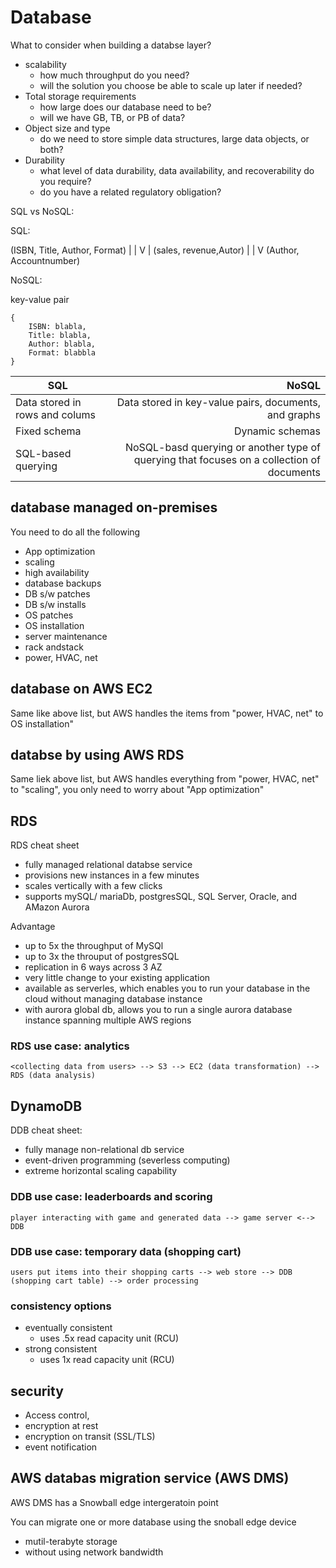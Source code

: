 # Database

What to consider when building a databse layer?
- scalability
  - how much throughput do you need?
  - will the solution you choose be able to scale up later if needed?
- Total storage requirements
  - how large does our database need to be?
  - will we have GB, TB, or PB of data?
- Object size and type
  - do we need to store simple data structures, large data objects, or both?
- Durability
  - what level of data durability, data availability, and recoverability do you require?
  - do you have a related regulatory obligation?


SQL vs NoSQL:

SQL:

(ISBN,   Title,    Author,    Format)
                    |   |
                    V   |
(sales, revenue,Autor)  |
						|
						V
					(Author, Accountnumber)  


NoSQL:

key-value pair

```
{
	ISBN: blabla,
	Title: blabla,
	Author: blabla,
	Format: blabbla
}
```


| SQL        | NoSQL  |
| ------------- |-----:|
| Data stored in rows and colums      | Data stored in key-value pairs, documents, and graphs |
| Fixed schema      |   Dynamic schemas |
| SQL-based querying |    NoSQL-basd querying or another type of querying that focuses on a collection of documents|


## database managed on-premises

You need to do all the following
- App optimization
- scaling
- high availability
- database backups
- DB s/w patches
- DB s/w installs
- OS patches
- OS installation
- server maintenance
- rack andstack
- power, HVAC, net


## database on AWS EC2

Same like above list, but AWS handles the items from "power, HVAC, net" to OS installation"

## databse by using AWS RDS

Same liek above list, but AWS handles everything from "power, HVAC, net" to "scaling", you only need to worry about "App optimization"


## RDS

RDS cheat sheet
- fully managed relational databse service
- provisions new instances in a few minutes
- scales vertically with a few clicks
- supports mySQL/ mariaDb, postgresSQL, SQL Server, Oracle, and AMazon Aurora

Advantage
- up to 5x the throughput of MySQl
- up to 3x the throuput of postgresSQL
- replication in 6 ways across 3 AZ
- very little change to your existing application
- available as serverles, which enables you to run your database in the cloud without managing database instance
- with aurora global db, allows you to run a single aurora database instance spanning multiple AWS regions

### RDS use case: analytics

```
<collecting data from users> --> S3 --> EC2 (data transformation) --> RDS (data analysis)
```

## DynamoDB

DDB cheat sheet:
- fully manage non-relational db service
- event-driven programming (severless computing)
- extreme horizontal scaling capability

### DDB use case: leaderboards and scoring

```
player interacting with game and generated data --> game server <--> DDB
```

### DDB use case: temporary data (shopping cart)

```
users put items into their shopping carts --> web store --> DDB (shopping cart table) --> order processing 
```

### consistency options

- eventually consistent
  - uses .5x read capacity unit (RCU)
- strong consistent
  - uses 1x read capacity unit (RCU)

## security

- Access control, 
- encryption at rest
- encryption on transit (SSL/TLS)
- event notification

## AWS databas migration service (AWS DMS)

AWS DMS has a Snowball edge intergeratoin point

You can migrate one or more database using the snoball edge device
- mutil-terabyte storage
- without using network bandwidth



